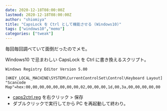 ```yaml
---
date: 2020-12-18T08:00:00Z
lastmod: 2020-12-18T08:00:00Z
author: "shiomiya"
title: "CapsLock を Ctrl として機能させる (Windows10)"
tags: ["windows10","memo"]
categories: ["tweak"]
---
```


毎回毎回調べていて面倒だったのでメモ。

Windows10 で忌まわしい CapsLock を Ctrl に書き換えるスクリプト。

```
Windows Registry Editor Version 5.00

[HKEY_LOCAL_MACHINE\SYSTEM\CurrentControlSet\Control\Keyboard Layout]
"Scancode Map"=hex:00,00,00,00,00,00,00,00,02,00,00,00,1d,00,3a,00,00,00,00,00
```

- [caps2ctrl.reg](https://gist.githubusercontent.com/shiomiyan/554d01e4b1276a2d2d3009bcb0eddf94/raw/ccf2625c439b4958706e2a30f181989c564cd15c/caps2ctrl.reg) を右クリック > 保存
- ダブルクリックで実行してから PC を再起動して終わり。
